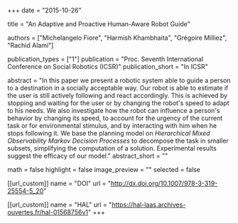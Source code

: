 +++
date = "2015-10-26"

title = "An Adaptive and Proactive Human-Aware Robot Guide"

authors = ["Michelangelo Fiore", "Harmish Khambhaita", "Grégoire Milliez", "Rachid Alami"]

publication_types = ["1"]
publication = "Proc. Seventh International Conference on Social Robotics (ICSR)"
publication_short = "In ICSR"

abstract = "In this paper we present a robotic system able to guide a person to a destination in a socially acceptable way. Our robot is able to estimate if the user is still actively following and react accordingly. This is achieved by stopping and waiting for the user or by changing the robot's speed to adapt to his needs. We also investigate how the robot can influence a person's behavior by changing its speed, to account for the urgency of the current task or for environmental stimulus, and by interacting with him when he stops following it. We base the planning model on _Hierarchical Mixed Observability Markov Decision Processes_ to  decompose the task in smaller subsets, simplifying the computation of a solution. Experimental results suggest the efficacy of our model."
abstract_short = ""

math = false
highlight = false
image_preview = ""
selected = false

[[url_custom]]
name = "DOI"
url = "http://dx.doi.org/10.1007/978-3-319-25554-5_20"

[[url_custom]]
name = "HAL"
url = "https://hal-laas.archives-ouvertes.fr/hal-01568756v1"
+++
